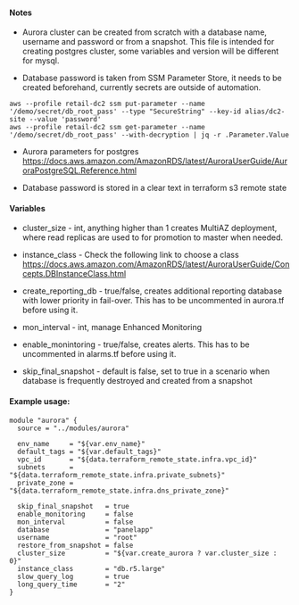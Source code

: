 #### Notes
* Aurora cluster can be created from scratch with a database name, username and password or from a snapshot. This file is intended for creating postgres cluster, some variables and version will be different for mysql.

* Database password is taken from SSM Parameter Store, it needs to be created beforehand, currently secrets are outside of automation.

```
aws --profile retail-dc2 ssm put-parameter --name '/demo/secret/db_root_pass' --type "SecureString" --key-id alias/dc2-site --value 'password'
aws --profile retail-dc2 ssm get-parameter --name '/demo/secret/db_root_pass' --with-decryption | jq -r .Parameter.Value
```
* Aurora parameters for postgres
https://docs.aws.amazon.com/AmazonRDS/latest/AuroraUserGuide/AuroraPostgreSQL.Reference.html

* Database password is stored in a clear text in terraform s3 remote state

#### Variables
* cluster_size - int, anything higher than 1 creates MultiAZ deployment, where read replicas are used to for promotion to master when needed.

* instance_class - Check the following link to choose a class
https://docs.aws.amazon.com/AmazonRDS/latest/AuroraUserGuide/Concepts.DBInstanceClass.html

* create_reporting_db - true/false, creates additional reporting database with lower priority in fail-over. This has to be uncommented in aurora.tf before using it.

* mon_interval - int, manage Enhanced Monitoring 

* enable_monintoring - true/false, creates alerts. This has to be uncommented in alarms.tf before using it.

* skip_final_snapshot - default is false, set to true in a scenario when database is frequently destroyed and created from a snapshot


#### Example usage:

```
module "aurora" {
  source = "../modules/aurora"

  env_name     = "${var.env_name}"
  default_tags = "${var.default_tags}"
  vpc_id       = "${data.terraform_remote_state.infra.vpc_id}"
  subnets      = "${data.terraform_remote_state.infra.private_subnets}"
  private_zone = "${data.terraform_remote_state.infra.dns_private_zone}"

  skip_final_snapshot   = true
  enable_monitoring     = false
  mon_interval          = false
  database              = "panelapp"
  username              = "root"
  restore_from_snapshot = false
  cluster_size          = "${var.create_aurora ? var.cluster_size : 0}"
  instance_class        = "db.r5.large"
  slow_query_log        = true
  long_query_time       = "2"
}

```